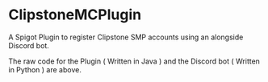 # ClipstoneMCPlugin
A Spigot Plugin to register Clipstone SMP accounts using an alongside Discord bot.

The raw code for the Plugin ( Written in Java ) and the Discord bot ( Written in Python ) are above.

